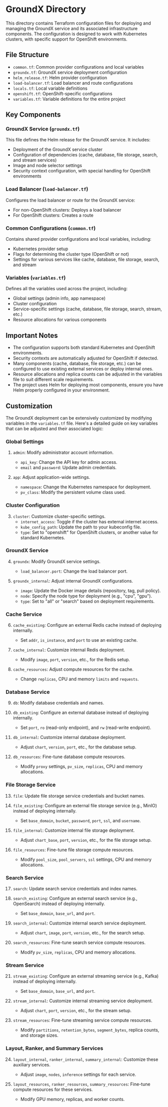 # GroundX Directory

This directory contains Terraform configuration files for deploying and managing the GroundX service and its associated infrastructure components. The configuration is designed to work with Kubernetes clusters, with specific support for OpenShift environments.

## File Structure

- `common.tf`: Common provider configurations and local variables
- `groundx.tf`: GroundX service deployment configuration
- `helm_release.tf`: Helm provider configuration
- `load-balancer.tf`: Load balancer and route configurations
- `locals.tf`: Local variable definitions
- `openshift.tf`: OpenShift-specific configurations
- `variables.tf`: Variable definitions for the entire project

## Key Components

### GroundX Service (`groundx.tf`)

This file defines the Helm release for the GroundX service. It includes:
- Deployment of the GroundX service cluster
- Configuration of dependencies (cache, database, file storage, search, and stream services)
- Image and node selector settings
- Security context configuration, with special handling for OpenShift environments

### Load Balancer (`load-balancer.tf`)

Configures the load balancer or route for the GroundX service:
- For non-OpenShift clusters: Deploys a load balancer
- For OpenShift clusters: Creates a route

### Common Configurations (`common.tf`)

Contains shared provider configurations and local variables, including:
- Kubernetes provider setup
- Flags for determining the cluster type (OpenShift or not)
- Settings for various services like cache, database, file storage, search, and stream

### Variables (`variables.tf`)

Defines all the variables used across the project, including:
- Global settings (admin info, app namespace)
- Cluster configuration
- Service-specific settings (cache, database, file storage, search, stream, etc.)
- Resource allocations for various components

## Important Notes

- The configuration supports both standard Kubernetes and OpenShift environments.
- Security contexts are automatically adjusted for OpenShift if detected.
- Many components (cache, database, file storage, etc.) can be configured to use existing external services or deploy internal ones.
- Resource allocations and replica counts can be adjusted in the variables file to suit different scale requirements.
- The project uses Helm for deploying most components, ensure you have Helm properly configured in your environment.

## Customization

The GroundX deployment can be extensively customized by modifying variables in the `variables.tf` file. Here's a detailed guide on key variables that can be adjusted and their associated logic:

### Global Settings

1. `admin`: Modify administrator account information.
   - `api_key`: Change the API key for admin access.
   - `email` and `password`: Update admin credentials.

2. `app`: Adjust application-wide settings.
   - `namespace`: Change the Kubernetes namespace for deployment.
   - `pv_class`: Modify the persistent volume class used.

### Cluster Configuration

3. `cluster`: Customize cluster-specific settings.
   - `internet_access`: Toggle if the cluster has external internet access.
   - `kube_config_path`: Update the path to your kubeconfig file.
   - `type`: Set to "openshift" for OpenShift clusters, or another value for standard Kubernetes.

### GroundX Service

4. `groundx`: Modify GroundX service settings.
   - `load_balancer.port`: Change the load balancer port.

5. `groundx_internal`: Adjust internal GroundX configurations.
   - `image`: Update the Docker image details (repository, tag, pull policy).
   - `node`: Specify the node type for deployment (e.g., "cpu", "gpu").
   - `type`: Set to "all" or "search" based on deployment requirements.

### Cache Service

6. `cache_existing`: Configure an external Redis cache instead of deploying internally.
   - Set `addr`, `is_instance`, and `port` to use an existing cache.

7. `cache_internal`: Customize internal Redis deployment.
   - Modify `image`, `port`, `version`, etc., for the Redis setup.

8. `cache_resources`: Adjust compute resources for the cache.
   - Change `replicas`, CPU and memory `limits` and `requests`.

### Database Service

9. `db`: Modify database credentials and names.

10. `db_existing`: Configure an external database instead of deploying internally.
    - Set `port`, `ro` (read-only endpoint), and `rw` (read-write endpoint).

11. `db_internal`: Customize internal database deployment.
    - Adjust `chart`, `version`, `port`, etc., for the database setup.

12. `db_resources`: Fine-tune database compute resources.
    - Modify `proxy` settings, `pv_size`, `replicas`, CPU and memory allocations.

### File Storage Service

13. `file`: Update file storage service credentials and bucket names.

14. `file_existing`: Configure an external file storage service (e.g., MinIO) instead of deploying internally.
    - Set `base_domain`, `bucket`, `password`, `port`, `ssl`, and `username`.

15. `file_internal`: Customize internal file storage deployment.
    - Adjust `chart_base`, `port`, `version`, etc., for the file storage setup.

16. `file_resources`: Fine-tune file storage compute resources.
    - Modify `pool_size`, `pool_servers`, `ssl` settings, CPU and memory allocations.

### Search Service

17. `search`: Update search service credentials and index names.

18. `search_existing`: Configure an external search service (e.g., OpenSearch) instead of deploying internally.
    - Set `base_domain`, `base_url`, and `port`.

19. `search_internal`: Customize internal search service deployment.
    - Adjust `chart`, `image`, `port`, `version`, etc., for the search setup.

20. `search_resources`: Fine-tune search service compute resources.
    - Modify `pv_size`, `replicas`, CPU and memory allocations.

### Stream Service

21. `stream_existing`: Configure an external streaming service (e.g., Kafka) instead of deploying internally.
    - Set `base_domain`, `base_url`, and `port`.

22. `stream_internal`: Customize internal streaming service deployment.
    - Adjust `chart`, `port`, `version`, etc., for the stream setup.

23. `stream_resources`: Fine-tune streaming service compute resources.
    - Modify `partitions`, `retention_bytes`, `segment_bytes`, replica counts, and storage sizes.

### Layout, Ranker, and Summary Services

24. `layout_internal`, `ranker_internal`, `summary_internal`: Customize these auxiliary services.
    - Adjust `image`, `nodes`, `inference` settings for each service.

25. `layout_resources`, `ranker_resources`, `summary_resources`: Fine-tune compute resources for these services.
    - Modify GPU memory, replicas, and worker counts.